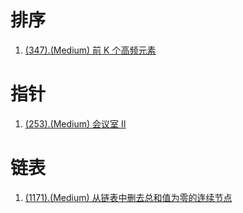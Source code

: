 # 排序

1. [(347).(Medium) 前 K 个高频元素][347]

# 指针

1. [(253).(Medium) 会议室 II][253]

# 链表

1. [(1171).(Medium) 从链表中删去总和值为零的连续节点][1171]


[347]: ../sort/E347_Medium_TopKFrequentElements.java
[253]: ../pointer/E253_Medium_MeetingRoomsII.java
[1171]: ../linkedlist/E1171_Medium_RemoveZeroSumConsecutiveNodesFromLinkedList.java